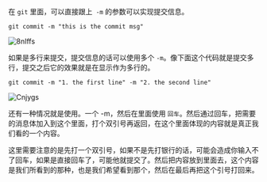 在 `git`  里面，可以直接跟上` -m` 的参数可以实现提交信息。

```
git commit -m "this is the commit msg"
```

![8nIffs](https://gitee.com/chasays/mdPic/raw/master/uPic/8nIffs.png)


如果是多行来提交，提交信息的话可以使用多个 `-m`。像下面这个代码就是提交多行，提交之后它的效果就是在显示作为多行的。

```
git commit -m "1. the first line" -m "2. the second line"

 ```

![Cnjygs](https://gitee.com/chasays/mdPic/raw/master/uPic/Cnjygs.png)

还有一种情况就是使用。一个 -m，然后在里面使用 `回车`。然后通过回车，把需要的消息体加入到这个里面，打个双引号再返回，在这个里面体现的内容就是真正我们看的一个内容。

这里需要注意的是先打一个双引号，如果不是先打银行的话，可能会造成你输入不了回车，如果是直接回车了，可能他就提交了。然后把内容放到里面去，这个内容是我们所看到的那种，也是我们希望看到那个，然后在最后再把这个引号打回来。



